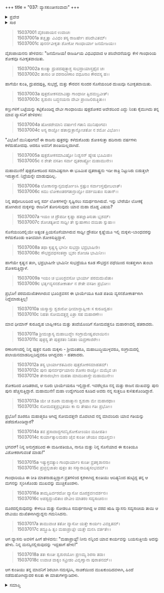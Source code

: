 +++
title = "037: ವ್ಯಾಸಕುಂತೀಸಂವಾದಃ"
+++

<details><summary>ಪ್ರವೇಶ</summary>


।।   ಓಂ ಓಂ ನಮೋ ನಾರಾಯಣಾಯ।।   ಶ್ರೀ ವೇದವ್ಯಾಸಾಯ ನಮಃ ।।

ಶ್ರೀ ಕೃಷ್ಣದ್ವೈಪಾಯನ ವೇದವ್ಯಾಸ ವಿರಚಿತ  

**ಶ್ರೀ ಮಹಾಭಾರತ**

**ಆಶ್ರಮವಾಸಿಕ ಪರ್ವ**

**ಪುತ್ರದರ್ಶನ ಪರ್ವ**

**ಅಧ್ಯಾಯ 37**


</details>

<details><summary>ಸಾರ</summary>

ಯುದ್ಧದಲ್ಲಿ ಮೃತರಾದವರನ್ನು ತೋರಿಸಬೇಕೆಂದು ಗಾಂಧಾರಿಯು ವ್ಯಾಸನಲ್ಲಿ ಕೇಳಿಕೊಂಡಿದುದು (1-14). ಗಾಂಧರಿಯ ಮಾತುಗಳನ್ನು ಕೇಳಿ ಕರ್ಣನನ್ನು ನೆನೆಸಿಕೊಂಡು ದುಃಖಿತಳಾದ ಕುಂತಿಗೆ “ನಿನ್ನ ಮನಸ್ಸಿನಲ್ಲಿರುವುದನ್ನು ಇದ್ದಹಾಗೆ ಹೇಳು!" ಎಂದು ವ್ಯಾಸನು ಕೇಳಿದುದು (15-18).


</details>

> 15037001 ವೈಶಂಪಾಯನ ಉವಾಚ।  
15037001a ತಚ್ಛೃತ್ವಾ ವಿವಿಧಂ ತಸ್ಯ ರಾಜರ್ಷೇಃ ಪರಿದೇವಿತಮ್।  
15037001c ಪುನರ್ನವೀಕೃತಃ ಶೋಕೋ ಗಾಂಧಾರ್ಯಾ ಜನಮೇಜಯ।।

ವೈಶಂಪಾಯನನು ಹೇಳಿದನು: "ಜನಮೇಜಯ! ರಾಜರ್ಷಿಯ ವಿಧವಿಧವಾದ ಆ ಪರಿವೇದನೆಯನ್ನು ಕೇಳಿ ಗಾಂಧಾರಿಯ ಶೋಕವೂ ನವೀಕೃತವಾಯಿತು.

> 15037002a ಕುಂತ್ಯಾ ದ್ರುಪದಪುತ್ರ್ಯಾಶ್ಚ ಸುಭದ್ರಾಯಾಸ್ತಥೈವ ಚ।  
15037002c ತಾಸಾಂ ಚ ವರನಾರೀಣಾಂ ವಧೂನಾಂ ಕೌರವಸ್ಯ ಹ।।

ಹಾಗೆಯೇ ಕುಂತಿ, ದ್ರುಪದಪುತ್ರಿ, ಸುಭದ್ರೆ, ಮತ್ತು ಕೌರವನ ಸುಂದರ ಸೊಸೆಯಂದಿರ ದುಃಖವೂ ನವೀಕೃತವಾಯಿತು.

> 15037003a ಪುತ್ರಶೋಕಸಮಾವಿಷ್ಟಾ ಗಾಂಧಾರೀ ತ್ವಿದಮಬ್ರವೀತ್।  
15037003c ಶ್ವಶುರಂ ಬದ್ಧನಯನಾ ದೇವೀ ಪ್ರಾಂಜಲಿರುತ್ಥಿತಾ।।

ಕಣ್ಣುಗಳಿಗೆ ಬಟ್ಟೆಯನ್ನು ಕಟ್ಟಿಕೊಂಡಿದ್ದ ದೇವೀ ಗಾಂಧಾರಿಯು ಪುತ್ರಶೋಕದ ಆವೇಶದಿಂದ ಎದ್ದು ನಿಂತು ಕೈಮುಗಿದು ತನ್ನ ಮಾವ ವ್ಯಾಸನಿಗೆ ಹೇಳಿದಳು:

> 15037004a ಷೋಡಶೇಮಾನಿ ವರ್ಷಾಣಿ ಗತಾನಿ ಮುನಿಪುಂಗವ।  
15037004c ಅಸ್ಯ ರಾಜ್ಞೋ ಹತಾನ್ಪುತ್ರಾನ್ಶೋಚತೋ ನ ಶಮೋ ವಿಭೋ।।

"ವಿಭೋ! ಮುನಿಪುಂಗವ! ಈ ರಾಜನು ಪುತ್ರರನ್ನು ಕಳೆದುಕೊಂಡು ಶೋಕಿಸುತ್ತಾ ಹದಿನಾರು ವರ್ಷಗಳು ಕಳೆದುಹೋದವು. ಆದರೂ ಅವನಿಗೆ ಶಾಂತಿಯಿಲ್ಲದಾಗಿದೆ.

> 15037005a ಪುತ್ರಶೋಕಸಮಾವಿಷ್ಟೋ ನಿಃಶ್ವಸನ್ ಹ್ಯೇಷ ಭೂಮಿಪಃ।  
15037005c ನ ಶೇತೇ ವಸತೀಃ ಸರ್ವಾ ಧೃತರಾಷ್ಟ್ರೋ ಮಹಾಮುನೇ।।

ಮಹಾಮುನೇ! ಪುತ್ರಶೋಕದಿಂದ ಸಮಾವಿಷ್ಟನಾಗಿ ಈ ಭೂಮಿಪ ಧೃತರಾಷ್ಟ್ರನು ಇಡೀ ರಾತ್ರಿ ನಿಟ್ಟುಸಿರು ಬಿಡುತ್ತಲೇ ಇರುತ್ತಾನೆ. ನಿದ್ರೆಯನ್ನೇ ಮಾಡುವುದಿಲ್ಲ.

> 15037006a ಲೋಕಾನನ್ಯಾನ್ಸಮರ್ಥೋಽಸಿ ಸ್ರಷ್ಟುಂ ಸರ್ವಾಂಸ್ತಪೋಬಲಾತ್।  
15037006c ಕಿಮು ಲೋಕಾಂತರಗತಾನ್ರಾಜ್ಞೋ ದರ್ಶಯಿತುಂ ಸುತಾನ್।।

ನಿನ್ನ ತಪೋಬಲದಿಂದ ಅನ್ಯ ಸರ್ವ ಲೋಕಗಳನ್ನೇ ಸೃಷ್ಟಿಸಲು ಸಮರ್ಥನಾಗಿರುವೆ. ಇನ್ನು ಬೇರೆಯೇ ಲೋಕಕ್ಕೆ ಹೋಗಿರುವ ಮಕ್ಕಳನ್ನು ರಾಜನಿಗೆ ತೋರಿಸುವುದು ಯಾವ ಮಹಾ ದೊಡ್ಡ ವಿಷಯ?

> 15037007a ಇಯಂ ಚ ದ್ರೌಪದೀ ಕೃಷ್ಣಾ ಹತಜ್ಞಾತಿಸುತಾ ಭೃಶಮ್।  
15037007c ಶೋಚತ್ಯತೀವ ಸಾಧ್ವೀ ತೇ ಸ್ನುಷಾಣಾಂ ದಯಿತಾ ಸ್ನುಷಾ।।

ಸೊಸೆಯಂದಿರಲ್ಲಿಯೇ ಅತ್ಯಂತ ಪ್ರಿಯಸೊಸೆಯಾಗಿರುವ ಸಾಧ್ವೀ ದ್ರೌಪದೀ ಕೃಷ್ಣೆಯೂ ಇಲ್ಲಿ ಮಕ್ಕಳು-ಬಾಂಧವರನ್ನು ಕಳೆದುಕೊಂಡು ಅತೀವವಾಗಿ ಶೋಕಿಸುತ್ತಿದ್ದಾಳೆ.

> 15037008a ತಥಾ ಕೃಷ್ಣಸ್ಯ ಭಗಿನೀ ಸುಭದ್ರಾ ಭದ್ರಭಾಷಿಣೀ।  
15037008c ಸೌಭದ್ರವಧಸಂತಪ್ತಾ ಭೃಶಂ ಶೋಚತಿ ಭಾಮಿನೀ।।

ಹಾಗೆಯೇ ಕೃಷ್ಣನ ತಂಗಿ, ಭದ್ರಭಾಷಿಣೀ ಭಾಮಿನೀ ಸುಭದ್ರೆಯೂ ಕೂಡ ಸೌಭದ್ರನ ವಧೆಯಿಂದ ಸಂತಪ್ತಳಾಗಿ ತುಂಬಾ ಶೋಕಿಸುತ್ತಿದ್ದಾಳೆ.

> 15037009a ಇಯಂ ಚ ಭೂರಿಶ್ರವಸೋ ಭಾರ್ಯಾ ಪರಮದುಃಖಿತಾ।  
15037009c ಭರ್ತೃವ್ಯಸನಶೋಕಾರ್ತಾ ನ ಶೇತೇ ವಸತೀಃ ಪ್ರಭೋ।।

ಪ್ರಭೋ! ಪರಮದುಃಖಿತಳಾಗಿರುವ ಭೂರಿಶ್ರವಸನ ಈ ಭಾರ್ಯೆಯೂ ಕೂಡ ಪತಿಯ ವ್ಯಸನಶೋಕಾರ್ತಳಾಗಿ ನಿದ್ದೆಮಾಡುತ್ತಿಲ್ಲ!

> 15037010a ಯಸ್ಯಾಸ್ತು ಶ್ವಶುರೋ ಧೀಮಾನ್ಬಾಹ್ಲೀಕಃ ಸ ಕುರೂದ್ವಹಃ।  
15037010c ನಿಹತಃ ಸೋಮದತ್ತಶ್ಚ ಪಿತ್ರಾ ಸಹ ಮಹಾರಣೇ।।

ಮಾವ ಧೀಮಾನ್ ಕುರೂದ್ವಹ ಬಾಹ್ಲೀಕನೂ ಮತ್ತು ತಂದೆಯೊಂದಿಗೆ ಸೋಮದತ್ತನೂ ಮಹಾರಣದಲ್ಲಿ ಹತರಾದರು.

> 15037011a ಶ್ರೀಮಚ್ಚಾಸ್ಯ ಮಹಾಬುದ್ಧೇಃ ಸಂಗ್ರಾಮೇಷ್ವಪಲಾಯಿನಃ।  
15037011c ಪುತ್ರಸ್ಯ ತೇ ಪುತ್ರಶತಂ ನಿಹತಂ ಯದ್ರಣಾಜಿರೇ।।

ರಣಾಂಗಣದಲ್ಲಿ ನಿನ್ನ ಪುತ್ರನ ನೂರು ಮಕ್ಕಳು - ಶ್ರೀಮಂತರೂ, ಮಹಾಬುದ್ಧಿಯುಳ್ಳವರೂ, ಸಂಗ್ರಾಮದಲ್ಲಿ ಪಲಾಯನಮಾಡದಿಲ್ಲದಿದ್ದವರೂ ಆಗಿದ್ದವರು - ಹತರಾದರು.

> 15037012a ತಸ್ಯ ಭಾರ್ಯಾಶತಮಿದಂ ಪುತ್ರಶೋಕಸಮಾಹತಮ್।  
15037012c ಪುನಃ ಪುನರ್ವರ್ಧಯಾನಂ ಶೋಕಂ ರಾಜ್ಞೋ ಮಮೈವ ಚ।  
15037012e ತೇನಾರಂಭೇಣ ಮಹತಾ ಮಾಮುಪಾಸ್ತೇ ಮಹಾಮುನೇ।।

ಶೋಕದಿಂದ ಪೀಡಿತರಾದ, ಆ ನೂರು ಭಾರ್ಯೆಯರೂ ಇಲ್ಲಿದ್ದಾರೆ. ಇವರೆಲ್ಲರೂ ನನ್ನ ಮತ್ತು ರಾಜನ ದುಃಖವನ್ನು ಪುನಃ ಪುನಃ ಹೆಚ್ಚಿಸುತ್ತಿದ್ದಾರೆ. ಮಹಾಮುನೇ! ಮಹಾ ಉದ್ವೇಗದಿಂದ ಕೂಡಿದ ಅವರು ನನ್ನ ಸುತ್ತಲೂ ಕುಳಿತುಕೊಂಡಿದ್ದಾರೆ.

> 15037013a ಯೇ ಚ ಶೂರಾ ಮಹಾತ್ಮಾನಃ ಶ್ವಶುರಾ ಮೇ ಮಹಾರಥಾಃ।  
15037013c ಸೋಮದತ್ತಪ್ರಭೃತಯಃ ಕಾ ನು ತೇಷಾಂ ಗತಿಃ ಪ್ರಭೋ।।

ಪ್ರಭೋ! ಶೂರರೂ ಮಹಾತ್ಮರೂ ಆಗಿದ್ದ ಸೋಮದತ್ತನೇ ಮೊದಲಾದ ನನ್ನ ಮಾವಂದಿರು ಯಾವ ಗತಿಯನ್ನು ಪಡೆದುಕೊಂಡಿದ್ದಾರೆ?

> 15037014a ತವ ಪ್ರಸಾದಾದ್ಭಗವನ್ವಿಶೋಕೋಽಯಂ ಮಹೀಪತಿಃ।  
15037014c ಕುರ್ಯಾತ್ಕಾಲಮಹಂ ಚೈವ ಕುಂತೀ ಚೇಯಂ ವಧೂಸ್ತವ।।

ಭಗವನ್! ನಿನ್ನ ಅನುಗ್ರಹದಿಂದ ಈ ಮಹೀಪತಿಯೂ, ನಾನೂ ಮತ್ತು ನಿನ್ನ ಸೊಸೆಯಾದ ಈ ಕುಂತಿಯೂ ವಿಶೋಕರಾಗುವಂತೆ ಮಾಡು!"

> 15037015a ಇತ್ಯುಕ್ತವತ್ಯಾಂ ಗಾಂಧಾರ್ಯಾಂ ಕುಂತೀ ವ್ರತಕೃಶಾನನಾ।  
15037015c ಪ್ರಚ್ಚನ್ನಜಾತಂ ಪುತ್ರಂ ತಂ ಸಸ್ಮಾರಾದಿತ್ಯಸಂಭವಮ್।।

ಗಾಂಧಾರಿಯೂ ಈ ರೀತಿ ಮಾತನಾಡುತ್ತಿದ್ದಾಗ ವ್ರತಗಳಿಂದ ಕೃಶಳಾಗಿದ್ದ ಕುಂತಿಯು ಆದಿತ್ಯನಿಂದ ಹುಟ್ಟಿದ್ದ ತನ್ನ ಆ ಮಗನನ್ನು ಸ್ಮರಿಸಿಕೊಂಡು ಮುಖವನ್ನು ಮುಚ್ಚಿಕೊಂಡಳು.

> 15037016a ತಾಮೃಷಿರ್ವರದೋ ವ್ಯಾಸೋ ದೂರಶ್ರವಣದರ್ಶನಃ।  
15037016c ಅಪಶ್ಯದ್ದುಃಖಿತಾಂ ದೇವೀಂ ಮಾತರಂ ಸವ್ಯಸಾಚಿನಃ।।

ದೂರದಲ್ಲಿರುವುದನ್ನು ಕೇಳಲೂ ಮತ್ತು ನೋಡಲೂ ಸಮರ್ಥನಾಗಿದ್ದ ಆ ವರದ ಋಷಿ ವ್ಯಾಸನು ಸವ್ಯಸಾಚಿಯ ತಾಯಿ ಆ ದೇವಿಯು ದುಃಖಿತಳಾಗಿದ್ದುದ್ದನು ಗಮನಿಸಿದನು.

> 15037017a ತಾಮುವಾಚ ತತೋ ವ್ಯಾಸೋ ಯತ್ತೇ ಕಾರ್ಯಂ ವಿವಕ್ಷಿತಮ್।  
15037017c ತದ್ಬ್ರೂಹಿ ತ್ವಂ ಮಹಾಪ್ರಾಜ್ಞೇ ಯತ್ತೇ ಮನಸಿ ವರ್ತತೇ।।

ಆಗ ವ್ಯಾಸನು ಅವಳಿಗೆ ಹೀಗೆ ಹೇಳಿದನು: "ಮಹಾಪ್ರಾಜ್ಞೆ! ನೀನು ನನ್ನಿಂದ ಯಾವ ಕಾರ್ಯವನ್ನು ಬಯಸುತ್ತೀಯೆ ಅದನ್ನು ಹೇಳು. ನಿನ್ನ ಮನಸ್ಸಿನಲ್ಲಿರುವುದನ್ನು ಇದ್ದಹಾಗೆ ಹೇಳು!"

> 15037018a ತತಃ ಕುಂತೀ ಶ್ವಶುರಯೋಃ ಪ್ರಣಮ್ಯ ಶಿರಸಾ ತದಾ।  
15037018c ಉವಾಚ ವಾಕ್ಯಂ ಸವ್ರೀಡಂ ವಿವೃಣ್ವಾನಾ ಪುರಾತನಮ್।।

ಆಗ ಕುಂತಿಯು ತನ್ನ ಮಾವನಿಗೆ ಶಿರಬಾಗಿ ನಮಸ್ಕರಿಸಿ, ನಾಚಿಕೆಯಿಂದ ಮುಖಕುಂದಿದವಳಾಗಿ, ಹಿಂದೆ ನಡೆದುಹೋಗಿದ್ದುದರ ಕುರಿತು ಈ ಮಾತುಗಳನ್ನಾಡಿದಳು.



<details><summary>ಸಮಾಪ್ತಿ</summary>

ಇತಿ ಶ್ರೀಮಹಾಭಾರತೇ ಆಶ್ರಮವಾಸಿಕೇ ಪರ್ವಣಿ ಪುತ್ರದರ್ಶನಪರ್ವಣಿ ವ್ಯಾಸಕುಂತೀಸಂವಾದೇ ಸಪ್ತತ್ರಿಂಶೋಽಧ್ಯಾಯಃ।।  
ಇದು ಶ್ರೀಮಹಾಭಾರತದಲ್ಲಿ ಆಶ್ರಮವಾಸಿಕಪರ್ವದಲ್ಲಿ ಪುತ್ರದರ್ಶನಪರ್ವದಲ್ಲಿ ವ್ಯಾಸಕುಂತೀಸಂವಾದ ಎನ್ನುವ ಮೂವತ್ತೇಳನೇ ಅಧ್ಯಾಯವು.


</details>
